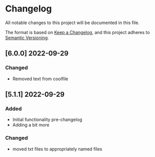 # Changelog
All notable changes to this project will be documented in this file.

The format is based on [Keep a Changelog](https://keepachangelog.com/en/1.0.0/),
and this project adheres to [Semantic Versioning](https://semver.org/spec/v2.0.0.html).

## [6.0.0] 2022-09-29 
### Changed
- Removed text from coolfile

## [5.1.1] 2022-09-29 

### Added 
- Initial functionality pre-changelog
- Adding a bit more
### Changed
- moved txt files to appropriately named files
